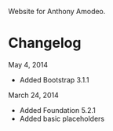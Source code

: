 Website for Anthony Amodeo.

Changelog
=========

May 4, 2014
* Added Bootstrap 3.1.1

March 24, 2014
* Added Foundation 5.2.1
* Added basic placeholders